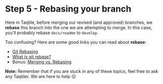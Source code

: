 # Step 5 - Rebasing your branch

Here in Taqtile, before merging our revised (and approved) branches, we **rebase** this branch into the one we are attempting to merge. In this case, you'll probably rebase `docs/readme` to `develop`.

Too confusing? Here are some good links you can read about **rebase**:
- [Git Rebasing](https://git-scm.com/book/en/v2/Git-Branching-Rebasing)
- [What is git rebase?](https://www.atlassian.com/git/tutorials/rewriting-history/git-rebase)
- Bonus: [Merging vs. Rebasing](https://www.atlassian.com/git/tutorials/merging-vs-rebasing)


**Note:** Remember that if you are stuck in any of these topics, feel free to ask any Taqtiler. We are here to help 😉
